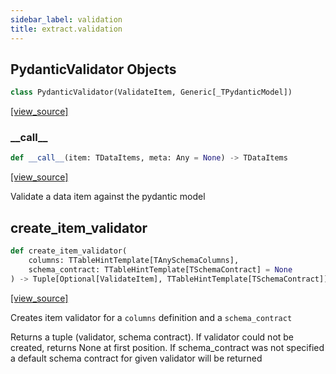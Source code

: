 ```yaml
---
sidebar_label: validation
title: extract.validation
---
```


## PydanticValidator Objects

```python
class PydanticValidator(ValidateItem, Generic[_TPydanticModel])
```

[[view_source]](https://github.com/dlt-hub/dlt/blob/f0690715274590fc4cacf1165e3661aaa7af1c15/dlt/extract/validation.py#L17)

### \_\_call\_\_

```python
def __call__(item: TDataItems, meta: Any = None) -> TDataItems
```

[[view_source]](https://github.com/dlt-hub/dlt/blob/f0690715274590fc4cacf1165e3661aaa7af1c15/dlt/extract/validation.py#L33)

Validate a data item against the pydantic model

## create\_item\_validator

```python
def create_item_validator(
    columns: TTableHintTemplate[TAnySchemaColumns],
    schema_contract: TTableHintTemplate[TSchemaContract] = None
) -> Tuple[Optional[ValidateItem], TTableHintTemplate[TSchemaContract]]
```

[[view_source]](https://github.com/dlt-hub/dlt/blob/f0690715274590fc4cacf1165e3661aaa7af1c15/dlt/extract/validation.py#L58)

Creates item validator for a `columns` definition and a `schema_contract`

Returns a tuple (validator, schema contract). If validator could not be created, returns None at first position.
If schema_contract was not specified a default schema contract for given validator will be returned

